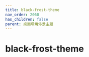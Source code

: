 ```yaml
---
title: black-frost-theme
nav_order: 2060
has_children: false
parent: 桌面環境佈景主題
---
```



# black-frost-theme
